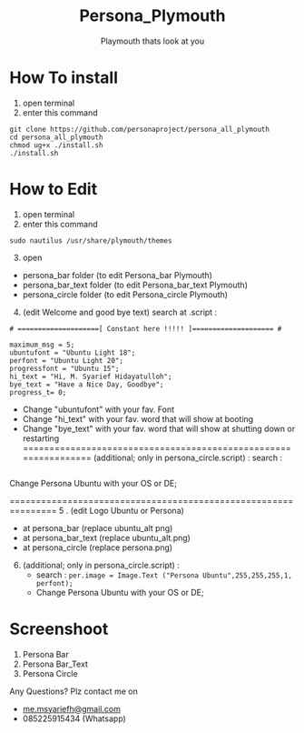 <div align="center">
	<h1>Persona_Plymouth</h1>
	<p>Playmouth thats look at you</p>
</div>



# How To install

1. open terminal
2. enter this command
```
git clone https://github.com/personaproject/persona_all_plymouth
cd persona_all_plymouth
chmod ug+x ./install.sh
./install.sh
```
# How to Edit

1. open terminal
2. enter this command
```
sudo nautilus /usr/share/plymouth/themes
```
3. open 
  * persona_bar folder (to edit Persona_bar Plymouth)
  * persona_bar_text folder (to edit Persona_bar_text Plymouth)
  * persona_circle folder (to edit Persona_circle Plymouth)


4. (edit Welcome and good bye text) search at .script :
```
# ====================[ Constant here !!!!! ]==================== #

maximum_msg = 5;
ubuntufont = "Ubuntu Light 18";
perfont = "Ubuntu Light 20";
progressfont = "Ubuntu 15";
hi_text = "Hi, M. Syarief Hidayatulloh";
bye_text = "Have a Nice Day, Goodbye";
progress_t= 0;

```
  * Change "ubuntufont"  with your fav. Font
  * Change "hi_text"  with your fav. word that will show at booting
  * Change "bye_text"  with your fav. word that will show at shutting down or restarting
================================================================
(additional; only in persona_circle.script) : 
search :
``` per.image = Image.Text ("Persona Ubuntu",255,255,255,1, perfont); 
```
Change Persona Ubuntu with your OS or DE;

===============================================================
5 . (edit Logo Ubuntu or Persona) 
  * at persona_bar (replace ubuntu_alt png)
  * at persona_bar_text (replace ubuntu_alt.png)
  * at persona_circle (replace persona.png)
6. (additional; only in persona_circle.script) : 
    * search : ``` per.image = Image.Text ("Persona Ubuntu",255,255,255,1, perfont); ```
    * Change Persona Ubuntu with your OS or DE;

# Screenshoot
1. Persona Bar
2. Persona Bar_Text
3. Persona Circle



Any Questions?
Plz contact me on
* me.msyariefh@gmail.com
* 085225915434 (Whatsapp)

